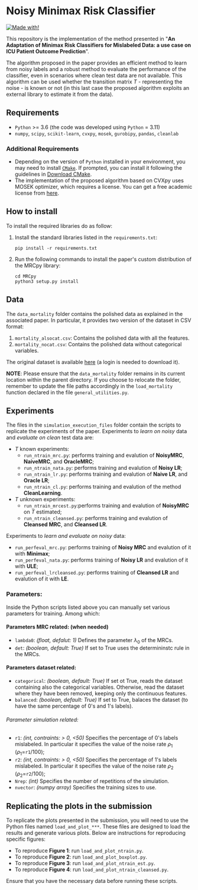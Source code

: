 # Noisy Minimax Risk Classifier 

[![Made with!](https://img.shields.io/badge/Made%20with-Python-1f425f.svg)](#python-code)

This repository is the implementation of the method presented in "**An Adaptation of Minimax Risk Classifiers for Mislabeled Data: a use case on ICU Patient Outcome Prediction**". 

The algorithm proposed in the paper provides an efficient method to learn from noisy labels and a robust method to evaluate the performance of the classifier, even in scenarios where clean test data are not available. 
This algorithm can be used whether the transition matrix $T$ - representing the noise - is known or not (in this last case the proposed algorithm exploits an external library to estimate it from the data). 

## Requirements
- `Python` >= 3.6 (the code was developed using `Python` = 3.11)
- `numpy`, `scipy`, `scikit-learn`, `cvxpy`, `mosek`, `gurobipy`, `pandas`, `cleanlab`


### Additional Requirements
- Depending on the version of `Python` installed in your environment, you may need to install [`CMake`](https://cmake.org). If prompted, you can install it following the guidelines in [Download CMake](https://cmake.org/download/). 
- The implementation of the proposed algorithm based on CVXpy uses MOSEK optimizer, which requires a license. You can get a free academic license from [here](https://www.mosek.com/products/academic-licenses/).


## How to install

To install the required libraries do as follow:
 1) Install the standard libraries listed in the `requirements.txt`:
    ```
    pip install -r requirements.txt
    ```
2) Run the following commands to install the paper's custom distribution of the MRCpy library:
    ```
    cd MRCpy
    python3 setup.py install
    ```

## Data 
The `data_mortality` folder contains the polished data as explained in the associated paper. In particular, it provides two version of the dataset in CSV format:
1. `mortality_alsocat.csv`: Contains the polished data with all the features.
2. `mortality_nocat.csv`: Contains the polished data without categorical variables.

The original dataset is available [here](https://www.kaggle.com/c/widsdatathon2020/data) (a login is needed to download it).

**NOTE**: Please ensure that the `data_mortality` folder remains in its current location within the parent directory. If you choose to relocate the folder, remember to update the file paths accordingly in the `load_mortality` function declared in the file `general_utilities.py`.


## Experiments

The files in the ``simulation_execution_files`` folder contain the scripts to replicate the experiments of the paper. 
Experiments to _learn on noisy_ data and _evaluate on clean_ test data are: 
- $T$ known experiments: 
    - `run_ntrain_mrc.py`: performs training and evalution of **NoisyMRC**, **NaiveMRC**, and **OracleMRC**;
    - `run_ntrain_nata.py`: performs training and evalution of **Noisy LR**;
    - `run_ntrain_lr.py`: performs training and evalution of **Naive LR**, and **Oracle LR**;
    - `run_ntrain_cl.py`: performs training and evalution of the method **CleanLearning**.
- $T$ unknown experiments: 
    - `run_ntrain_mrcest.py`:performs training and evalution of **NoisyMRC** on $T$ estimated;
    - `run_ntrain_cleansed.py`: performs training and evalution of **Cleansed MRC**, and **Cleansed LR**.

Experiments to _learn and evaluate on noisy_ data:     
- `run_perfeval_mrc.py`: performs training of **Noisy MRC** and evalution of it with **Minimax**;
- `run_perfeval_nata.py`: performs training of **Noisy LR** and evalution of it with **ULE**;
- `run_perfeval_lrcleansed.py`: performs training of **Cleansed LR** and evalution of it with **LE**.

### Parameters:

Inside the Python scripts listed above you can manually set various parameters for training. Among which:
#### Parameters MRC related: (when needed)
- `lambda0`: *(float, defalut: 1)* Defines the parameter $\lambda_0$ of the MRCs.
- `det`: *(boolean, default: True)*  If set to True uses the determininstc rule in the MRCs. 

#### Parameters dataset related:
- `categorical`: *(boolean, default: True)* If set ot True, reads the dataset containing also the categorical variables. Otherwise, read the dataset where they have been removed, keeping only the continuous features. 
- `balanced`: *(boolean, default: True)* If set to True, balaces the dataset (to have the same percentage of 0's and 1's labels).

###### Parameter simulation related:
- `r1`: *(int, contraints: > 0, <50)* Specifies the percentage of 0's labels mislabeled. In particular it specifies the value of the noise rate $\rho_1$ ($\rho_1=$`r1`$/100$);
- `r2`: *(int, contraints: > 0, <50)* Specifies the percentage of 1's labels mislabeled. In particular it specifies the value of the noise rate $\rho_2$ ($\rho_2=$`r2`$/100$);
- `Nrep`: *(int)* Specifies the number of repetitions of the simulation.
- `nvector`:  *(numpy array)* Specifies the training sizes to use.



## Replicating the plots in the submission

To replicate the plots presented in the submission, you will need to use the Python files named `load_and_plot_***`. These files are designed to load the results and generate various plots. Below are instructions for reproducing specific figures:

-  To reproduce **Figure 1**: run `load_and_plot_ntrain.py`.
-  To reproduce **Figure 2**: run `load_and_plot_boxplot.py`.
-  To reproduce **Figure 3**: run `load_and_plot_ntrain_est.py`.
-  To reproduce **Figure 4**: run `load_and_plot_ntrain_cleansed.py`.

Ensure that you have the necessary data before running these scripts.
